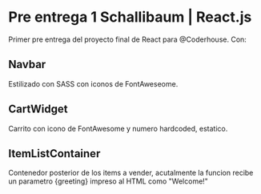 # Pre entrega 1 Schallibaum | React.js

Primer pre entrega del proyecto final de React para @Coderhouse. Con:

## Navbar

Estilizado con SASS con iconos de FontAweseome.

## CartWidget

Carrito con icono de FontAwesome y numero hardcoded, estatico.

## ItemListContainer

Contenedor posterior de los items a vender, acutalmente la funcion recibe un parametro {greeting} impreso al HTML como "Welcome!"